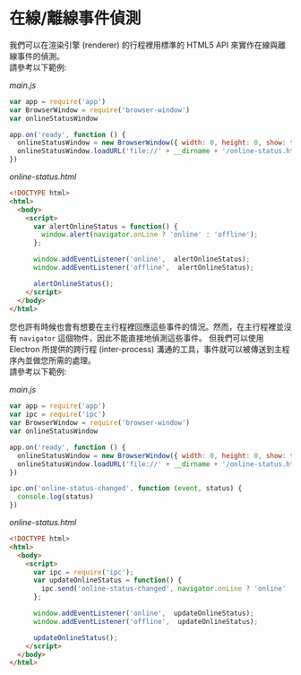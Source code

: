 # 在線/離線事件偵測

我們可以在渲染引擎 (renderer) 的行程裡用標準的 HTML5 API 來實作在線與離線事件的偵測。  
請參考以下範例:

_main.js_

```javascript
var app = require('app')
var BrowserWindow = require('browser-window')
var onlineStatusWindow

app.on('ready', function () {
  onlineStatusWindow = new BrowserWindow({ width: 0, height: 0, show: false })
  onlineStatusWindow.loadURL('file://' + __dirname + '/online-status.html')
})
```

_online-status.html_

```html
<!DOCTYPE html>
<html>
  <body>
    <script>
      var alertOnlineStatus = function() {
        window.alert(navigator.onLine ? 'online' : 'offline');
      };

      window.addEventListener('online',  alertOnlineStatus);
      window.addEventListener('offline',  alertOnlineStatus);

      alertOnlineStatus();
    </script>
  </body>
</html>
```

您也許有時候也會有想要在主行程裡回應這些事件的情況。然而，在主行程裡並沒有 `navigator` 這個物件，因此不能直接地偵測這些事件。
但我們可以使用 Electron 所提供的跨行程 (inter-process) 溝通的工具，事件就可以被傳送到主程序內並做您所需的處理。  
請參考以下範例:

_main.js_

```javascript
var app = require('app')
var ipc = require('ipc')
var BrowserWindow = require('browser-window')
var onlineStatusWindow

app.on('ready', function () {
  onlineStatusWindow = new BrowserWindow({ width: 0, height: 0, show: false })
  onlineStatusWindow.loadURL('file://' + __dirname + '/online-status.html')
})

ipc.on('online-status-changed', function (event, status) {
  console.log(status)
})
```

_online-status.html_

```html
<!DOCTYPE html>
<html>
  <body>
    <script>
      var ipc = require('ipc');
      var updateOnlineStatus = function() {
        ipc.send('online-status-changed', navigator.onLine ? 'online' : 'offline');
      };

      window.addEventListener('online',  updateOnlineStatus);
      window.addEventListener('offline',  updateOnlineStatus);

      updateOnlineStatus();
    </script>
  </body>
</html>
```

